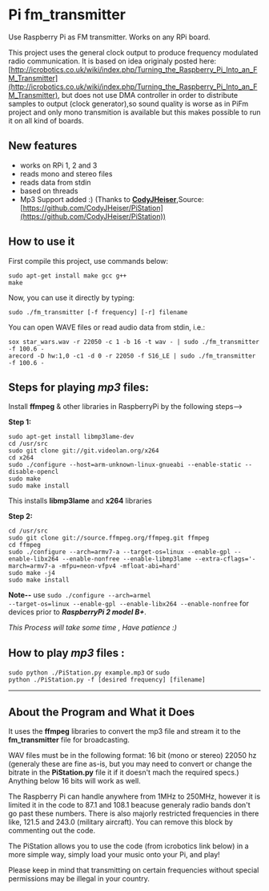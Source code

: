 # Pi fm_transmitter

Use Raspberry Pi as FM transmitter. Works on any RPi board.

This project uses the general clock output to produce frequency modulated radio communication. It is based on idea originaly posted here: [http://icrobotics.co.uk/wiki/index.php/Turning_the_Raspberry_Pi_Into_an_FM_Transmitter](http://icrobotics.co.uk/wiki/index.php/Turning_the_Raspberry_Pi_Into_an_FM_Transmitter), but does not use DMA controller in order to distribute samples to output (clock generator),so sound quality is worse as in PiFm project and only mono transmition is available but this makes possible to run it on all kind of boards.

## New features

* works on RPi 1, 2 and 3
* reads mono and stereo files
* reads data from stdin
* based on threads
* Mp3 Support added :) (Thanks to [**CodyJHeiser**](https://github.com/CodyJHeiser "CodyJHeiser"),Source: [https://github.com/CodyJHeiser/PiStation](https://github.com/CodyJHeiser/PiStation))

## How to use it

First compile this project, use commands below:
```
sudo apt-get install make gcc g++
make
``` 
Now, you can use it directly by typing:
```
sudo ./fm_transmitter [-f frequency] [-r] filename
```
You can open WAVE files or read audio data from stdin, i.e.:
```
sox star_wars.wav -r 22050 -c 1 -b 16 -t wav - | sudo ./fm_transmitter -f 100.6 -
arecord -D hw:1,0 -c1 -d 0 -r 22050 -f S16_LE | sudo ./fm_transmitter -f 100.6 -
```
## Steps for playing _mp3_ files:

Install **ffmpeg** & other libraries in RaspberryPi by the following steps-->

**Step 1:**
```
sudo apt-get install libmp3lame-dev
cd /usr/src
sudo git clone git://git.videolan.org/x264
cd x264
sudo ./configure --host=arm-unknown-linux-gnueabi --enable-static --disable-opencl
sudo make
sudo make install
```
This installs **libmp3lame** and **x264** libraries

**Step 2:**
```
cd /usr/src
sudo git clone git://source.ffmpeg.org/ffmpeg.git ffmpeg
cd ffmpeg
sudo ./configure --arch=armv7-a --target-os=linux --enable-gpl --enable-libx264 --enable-nonfree --enable-libmp3lame --extra-cflags='-march=armv7-a -mfpu=neon-vfpv4 -mfloat-abi=hard'
sudo make -j4
sudo make install
```
**Note--** use <code>sudo ./configure --arch=armel --target-os=linux --enable-gpl --enable-libx264 --enable-nonfree</code> for devices prior to ***RaspberryPi 2 model B+***.

_This Process will take some time , Have patience :)_

## How to play _mp3_ files :

<code>sudo python ./PiStation.py example.mp3</code>
or
<code>sudo python ./PiStation.py -f [desired frequency] [filename]</code>

--------------
About the Program and What it Does
--------------
It uses the **ffmpeg** libraries to convert the mp3 file and stream it to the **fm_transmitter** file for broadcasting.

WAV files must be in the following format: 16 bit (mono or stereo) 22050 hz (generaly these are fine as-is, but you may need to convert or change the bitrate in the **PiStation.py** file it if it doesn't mach the required specs.)  Anything below 16 bits will work as well.

The Raspberry Pi can handle anywhere from 1MHz to 250MHz, however it is limited it in the code to 87.1 and 108.1 beacuse generaly radio bands don't go past these numbers.  There is also majorly restricted frequencies in there like, 121.5 and 243.0 (military aircraft).  You can remove this block by commenting out the code.

The PiStation allows you to use the code (from icrobotics link below) in a more simple way, simply load your music
onto your Pi, and play!

Please keep in mind that transmitting on certain frequencies without special permissions may be illegal in your country.
